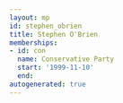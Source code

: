 ```yaml
---
layout: mp
id: stephen_obrien
title: Stephen O'Brien
memberships:
- id: con
  name: Conservative Party
  start: '1999-11-10'
  end: 
autogenerated: true
---
```

